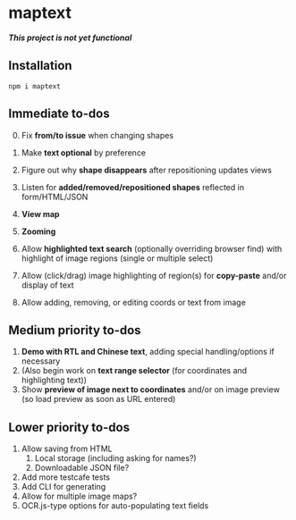# maptext

***This project is not yet functional***

## Installation

```
npm i maptext
```

## Immediate to-dos

0. Fix **from/to issue** when changing shapes
0. Make **text optional** by preference
0. Figure out why **shape disappears** after repositioning updates views

0. Listen for **added/removed/repositioned shapes** reflected in
    form/HTML/JSON
0. **View map**
0. **Zooming**

1. Allow **highlighted text search** (optionally overriding browser
    find) with highlight of image regions (single or multiple select)
2. Allow (click/drag) image highlighting of region(s)
    for **copy-paste** and/or display of text
3. Allow adding, removing, or editing coords or text from image

## Medium priority to-dos

1. **Demo with RTL and Chinese text**, adding special
    handling/options if necessary
2. (Also begin work on **text range selector** (for coordinates and
    highlighting text))
3. Show **preview of image next to coordinates** and/or on image
    preview (so load preview as soon as URL entered)

## Lower priority to-dos

1. Allow saving from HTML
    1. Local storage (including asking for names?)
    2. Downloadable JSON file?
2. Add more testcafe tests
3. Add CLI for generating
4. Allow for multiple image maps?
5. OCR.js-type options for auto-populating text fields
